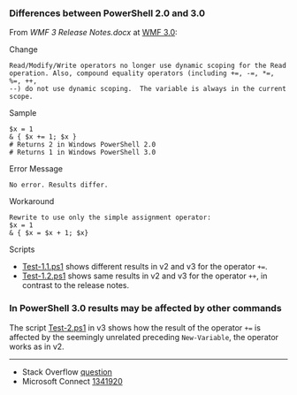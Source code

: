 
### Differences between PowerShell 2.0 and 3.0

From *WMF 3 Release Notes.docx* at [WMF 3.0](https://www.microsoft.com/en-gb/download/details.aspx?id=34595):

Change

    Read/Modify/Write operators no longer use dynamic scoping for the Read
    operation. Also, compound equality operators (including +=, -=, *=, %=, ++,
    --) do not use dynamic scoping.  The variable is always in the current scope.

Sample

    $x = 1
    & { $x += 1; $x }
    # Returns 2 in Windows PowerShell 2.0
    # Returns 1 in Windows PowerShell 3.0

Error Message

    No error. Results differ.

Workaround

    Rewrite to use only the simple assignment operator:
    $x = 1
    & { $x = $x + 1; $x}

Scripts

- [Test-1.1.ps1](Test-1.1.ps1) shows different results in v2 and v3 for the operator `+=`.
- [Test-1.2.ps1](Test-1.2.ps1) shows same results in v2 and v3 for the operator `++`, in contrast to the release notes.

### In PowerShell 3.0 results may be affected by other commands

The script [Test-2.ps1](Test-2.ps1) in v3 shows how the result of the operator `+=` is
affected by the seemingly unrelated preceding `New-Variable`, the operator
works as in v2.

---

- Stack Overflow [question](http://stackoverflow.com/q/30290555/323582)
- Microsoft Connect [1341920](https://connect.microsoft.com/PowerShell/feedback/details/1341920)

